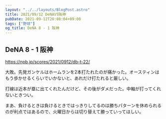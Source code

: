 ```yaml
---
layout: "../../layouts/BlogPost.astro"
title: 2021/09/12 DeNAVS阪神
pubDate: 2021-09-12T20:08:04+09:00
tags: ["野球"]
og_title: DeNA 8 - 1 阪神
---
```


## DeNA 8 - 1 阪神

https://npb.jp/scores/2021/0912/db-t-22/


大敗。先発ガンケルはホームランを2本打たれたのが痛かった。オースティンはもう歩かせるくらいでいかないと、あれだけ打たれると厳しい。

打線は近本が塁に出てくれたんだけど、その後がダメだった。中軸が打ってくれないときつい。

まあ、負けるときは負けるときではっきりしてるのは勝ちパターンを休められるのが利点ではあるので、火曜日からは切り替えて勝っていってほしい。
